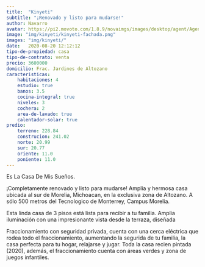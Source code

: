 ```yaml
---
title:  "Kinyeti"
subtitle: "¡Renovado y listo para mudarse!"
author: Navarro
avatar: https://pi2.movoto.com/1.8.9/novaimgs/images/desktop/agent/Agent2test_compressed.jpg
image: "img/kinyeti/kinyeti-fachada.png"
images: "img/kinyeti/"
date:   2020-08-20 12:12:12
tipo-de-propiedad: casa
tipo-de-contrato: venta
precio: 3600000
domicilio: Frac. Jardines de Altozano
caracteristicas:
    habitaciones: 4
    estudio: true
    banos: 3.5
    cocina-integral: true
    niveles: 3
    cochera: 2
    area-de-lavado: true
    calentador-solar: true
predio:
    terreno: 228.84
    construcion: 241.02
    norte: 20.99
    sur: 20.77
    oriente: 11.0
    poniente: 11.0
---
```


Es La Casa De Mis Sueños.

¡Completamente renovado y listo para mudarse! Amplia y hermosa casa ubicada al sur de Morelia, Michoacan, en la exclusiva zona de Altozano. A sólo 500 metros del Tecnologico de Monterrey, Campus Morelia.

Esta linda casa de 3 pisos está lista para recibir a tu familia. Amplia iluminación con una impresionante vista desde la terraza, diseñada

Fraccionamiento con seguridad privada, cuenta con una cerca eléctrica que rodea todo el fraccionamiento, aumentando la segurida de tu familia, la casa perfecta para tu hogar, relajarse y jugar. Toda la casa recien pintada (2020), además, el fraccionamiento cuenta con áreas verdes y zona de juegos infantiles.